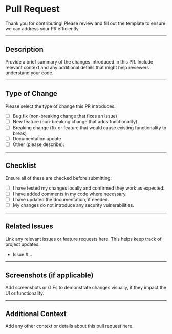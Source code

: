 # Pull Request

Thank you for contributing! Please review and fill out the template to ensure we can address your PR efficiently.

---

## Description

Provide a brief summary of the changes introduced in this PR. Include relevant context and any additional details that might help reviewers understand your code.

---

## Type of Change

Please select the type of change this PR introduces:

- [ ] Bug fix (non-breaking change that fixes an issue)
- [ ] New feature (non-breaking change that adds functionality)
- [ ] Breaking change (fix or feature that would cause existing functionality to break)
- [ ] Documentation update
- [ ] Other (please describe):

---

## Checklist

Ensure all of these are checked before submitting:

- [ ] I have tested my changes locally and confirmed they work as expected.
- [ ] I have added comments in my code where necessary.
- [ ] I have updated the documentation, if needed.
- [ ] My changes do not introduce any security vulnerabilities.

---

## Related Issues

Link any relevant issues or feature requests here. This helps keep track of project updates.

- Issue #...

---

## Screenshots (if applicable)

Add screenshots or GIFs to demonstrate changes visually, if they impact the UI or functionality.

---

## Additional Context

Add any other context or details about this pull request here.
